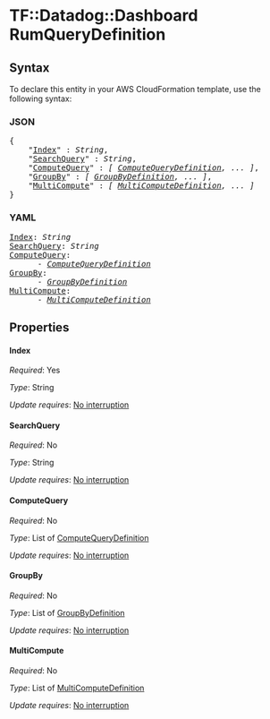 # TF::Datadog::Dashboard RumQueryDefinition

## Syntax

To declare this entity in your AWS CloudFormation template, use the following syntax:

### JSON

<pre>
{
    "<a href="#index" title="Index">Index</a>" : <i>String</i>,
    "<a href="#searchquery" title="SearchQuery">SearchQuery</a>" : <i>String</i>,
    "<a href="#computequery" title="ComputeQuery">ComputeQuery</a>" : <i>[ <a href="computequerydefinition.md">ComputeQueryDefinition</a>, ... ]</i>,
    "<a href="#groupby" title="GroupBy">GroupBy</a>" : <i>[ <a href="groupbydefinition.md">GroupByDefinition</a>, ... ]</i>,
    "<a href="#multicompute" title="MultiCompute">MultiCompute</a>" : <i>[ <a href="multicomputedefinition.md">MultiComputeDefinition</a>, ... ]</i>
}
</pre>

### YAML

<pre>
<a href="#index" title="Index">Index</a>: <i>String</i>
<a href="#searchquery" title="SearchQuery">SearchQuery</a>: <i>String</i>
<a href="#computequery" title="ComputeQuery">ComputeQuery</a>: <i>
      - <a href="computequerydefinition.md">ComputeQueryDefinition</a></i>
<a href="#groupby" title="GroupBy">GroupBy</a>: <i>
      - <a href="groupbydefinition.md">GroupByDefinition</a></i>
<a href="#multicompute" title="MultiCompute">MultiCompute</a>: <i>
      - <a href="multicomputedefinition.md">MultiComputeDefinition</a></i>
</pre>

## Properties

#### Index

_Required_: Yes

_Type_: String

_Update requires_: [No interruption](https://docs.aws.amazon.com/AWSCloudFormation/latest/UserGuide/using-cfn-updating-stacks-update-behaviors.html#update-no-interrupt)

#### SearchQuery

_Required_: No

_Type_: String

_Update requires_: [No interruption](https://docs.aws.amazon.com/AWSCloudFormation/latest/UserGuide/using-cfn-updating-stacks-update-behaviors.html#update-no-interrupt)

#### ComputeQuery

_Required_: No

_Type_: List of <a href="computequerydefinition.md">ComputeQueryDefinition</a>

_Update requires_: [No interruption](https://docs.aws.amazon.com/AWSCloudFormation/latest/UserGuide/using-cfn-updating-stacks-update-behaviors.html#update-no-interrupt)

#### GroupBy

_Required_: No

_Type_: List of <a href="groupbydefinition.md">GroupByDefinition</a>

_Update requires_: [No interruption](https://docs.aws.amazon.com/AWSCloudFormation/latest/UserGuide/using-cfn-updating-stacks-update-behaviors.html#update-no-interrupt)

#### MultiCompute

_Required_: No

_Type_: List of <a href="multicomputedefinition.md">MultiComputeDefinition</a>

_Update requires_: [No interruption](https://docs.aws.amazon.com/AWSCloudFormation/latest/UserGuide/using-cfn-updating-stacks-update-behaviors.html#update-no-interrupt)


